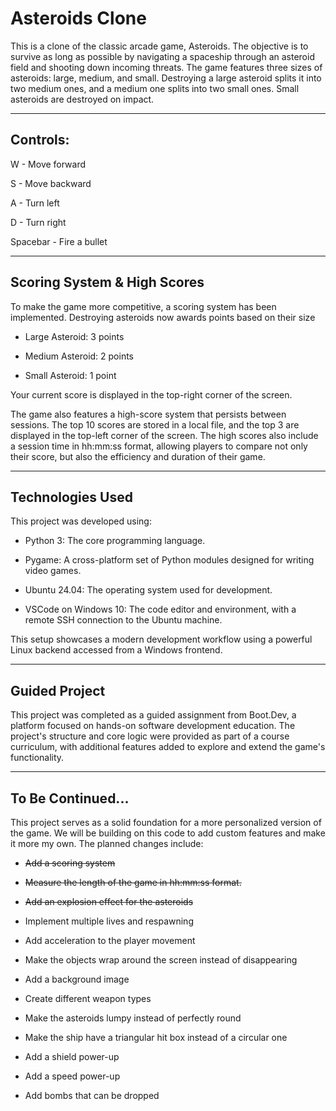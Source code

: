 # Asteroids Clone

This is a clone of the classic arcade game, Asteroids. The objective is to survive as long as possible by navigating a spaceship through an asteroid field and shooting down incoming threats. The game features three sizes of asteroids: large, medium, and small. Destroying a large asteroid splits it into two medium ones, and a medium one splits into two small ones. Small asteroids are destroyed on impact.

___

## Controls:

W - Move forward

S - Move backward

A - Turn left

D - Turn right

Spacebar - Fire a bullet

___

## Scoring System & High Scores

To make the game more competitive, a scoring system has been implemented. Destroying asteroids now awards points based on their size

- Large Asteroid: 3 points

- Medium Asteroid: 2 points

- Small Asteroid: 1 point

Your current score is displayed in the top-right corner of the screen.

The game also features a high-score system that persists between sessions. The top 10 scores are stored in a local file, and the top 3 are displayed in the top-left corner of the screen. The high scores also include a session time in hh:mm:ss format, allowing players to compare not only their score, but also the efficiency and duration of their game.

___

## Technologies Used

This project was developed using:

- Python 3: The core programming language.

- Pygame: A cross-platform set of Python modules designed for writing video games.

- Ubuntu 24.04: The operating system used for development.

- VSCode on Windows 10: The code editor and environment, with a remote SSH connection to the Ubuntu machine.

This setup showcases a modern development workflow using a powerful Linux backend accessed from a Windows frontend.

___

## Guided Project

This project was completed as a guided assignment from Boot.Dev, a platform focused on hands-on software development education. The project's structure and core logic were provided as part of a course curriculum, with additional features added to explore and extend the game's functionality.

___

## To Be Continued...

This project serves as a solid foundation for a more personalized version of the game. We will be building on this code to add custom features and make it more my own. The planned changes include:

- ~~Add a scoring system~~

- ~~Measure the length of the game in hh:mm:ss format.~~

- ~~Add an explosion effect for the asteroids~~

- Implement multiple lives and respawning

- Add acceleration to the player movement

- Make the objects wrap around the screen instead of disappearing

- Add a background image

- Create different weapon types

- Make the asteroids lumpy instead of perfectly round

- Make the ship have a triangular hit box instead of a circular one

- Add a shield power-up

- Add a speed power-up

- Add bombs that can be dropped